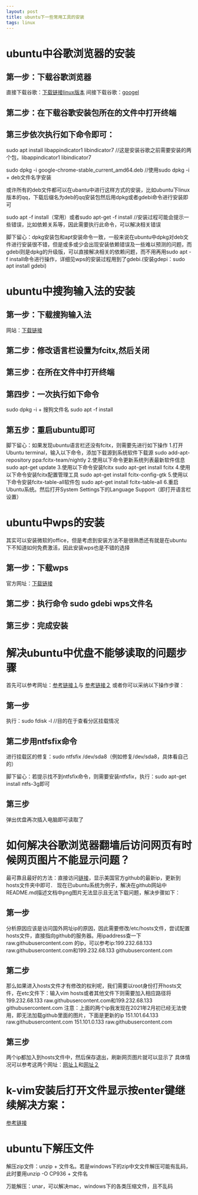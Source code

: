 ```yaml
---
layout: post
title: ubuntu下一些常用工具的安装
tags: linux
---
```

# ubuntu中谷歌浏览器的安装
## 第一步：下载谷歌浏览器
直接下载谷歌：[下载链接linux版本](https://dl.google.com/linux/direct/google-chrome-stable_current_amd64.deb)
        间接下载谷歌：[googel](https://www.google.cn/chrome/thank-you.html?installdataindex=empty&statcb=0&defaultbrowser=0)

## 第二步：在下载谷歌安装包所在的文件中打开终端
## 第三步依次执行如下命令即可：
sudo apt install libappindicator1 libindicator7          //这是安装谷歌之前需要安装的两个包，libappindicator1 libindicator7

sudo dpkg -i google-chrome-stable_current_amd64.deb      //使用sudo dpkg -i + deb文件名字安装

或许所有的deb文件都可以在ubantu中进行这样方式的安装，比如ubuntu下linux版本的qq，下载后缀名为deb的qq安装包然后用dpkg或者gdebi命令进行安装即可

sudo apt -f install（常用）或者sudo apt-get -f install    //安装过程可能会提示一些错误，比如依赖关系等，因此需要执行此命令，可以解决相关错误

脚下留心：dpkg安装包和apt安装命令一致，一般来说在ubuntu中dpkg对deb文件进行安装很不错，但是或多或少会出现安装依赖错误及一些难以预测的问题，而gdebi则是dpkg的升级版，可以直接解决相关的依赖问题，而不用再用sudo apt -f install命令进行操作，详细见wps的安装过程用到了gdebi.(安装gdepi：sudo apt install gdebi)

# ubuntu中搜狗输入法的安装
## 第一步：下载搜狗输入法
网站：[下载链接](https://pinyin.sogou.com/linux/)
## 第二步：修改语言栏设置为fcitx,然后关闭
## 第三步：在所在文件中打开终端
## 第四步：一次执行如下命令
sudo dpkg -i + 搜狗文件名
sudo apt -f install
## 第五步：重启ubuntu即可
脚下留心：如果发现ubuntu语言栏还没有fcitx，则需要先进行如下操作
1.打开Ubuntu terminal，输入以下命令，添加下载源到系统软件下载源
sudo add-apt-repository ppa:fcitx-team/nightly
2.使用以下命令更新系统列表最新软件信息
sudo apt-get update
3.使用以下命令安装fcitx
sudo apt-get install fcitx
4.使用以下命令安装fcitx配置管理工具
sudo apt-get install fcitx-config-gtk
5.使用以下命令安装fcitx-table-all软件包
sudo apt-get install fcitx-table-all
6.重启Ubuntu系统。然后打开System Settings下的Language Support（即打开语言栏设置）

# ubuntu中wps的安装
其实可以安装微软的office，但是考虑到安装方法不是很熟悉还有就是在ubuntu下不知道如何免费激活，因此安装wps也是不错的选择
## 第一步：下载wps
官方网址：[下载链接](https://www.wps.cn/product/wpslinux#)
## 第二步：执行命令 sudo gdebi wps文件名
## 第三步：完成安装

# 解决ubuntu中优盘不能够读取的问题步骤
首先可以参考网址：[参考链接１](https://blog.csdn.net/langb2014/article/details/50165425 )与 [参考链接２](https://blog.csdn.net/u010426270/article/details/52420231)
或者你可以采纳以下操作步骤：
## 第一步
执行：sudo fdisk -l  //目的在于查看分区挂载情况
## 第二步用ntfsfix命令
进行挂载区的修复：sudo ntfsfix /dev/sda8（例如修复/dev/sda8，具体看自己的）

脚下留心：若提示找不到ntfsfix命令，则需要安装ntfsfix，执行：sudo apt-get install ntfs-3g即可

## 第三步
弹出优盘再次插入电脑即可读取了

# 如何解决谷歌浏览器翻墙后访问网页有时候网页图片不能显示问题？
最可靠且最好的方法：直接访问[链接](https://githubusercontent.com.ipaddress.com/raw.githubusercontent.com)，显示美国官方github的最新ip，更新到hosts文件夹中即可．
现在已ubuntu系统为例子，解决在github网站中README.md描述文档中png图片无法显示且无法下载问题，解决步骤如下：
## 第一步
分析原因应该是访问国外网址ip的原因，因此需要修改/etc/hosts文件，尝试配置hosts文件，直接指向github的服务器。用ipaddress查一下raw.githubusercontent.com 的ip，可以参考ip:199.232.68.133 raw.githubusercontent.com和199.232.68.133 githubusercontent.com
## 第二步
那么如果进入hosts文件才有修改的权利呢，我们需要以root身份打开hosts文件，在etc文件下：输入vim hosts或者其他文件下则需要加入相应路径将199.232.68.133 raw.githubusercontent.com和199.232.68.133 githubusercontent.com
注意：上面的两个ip我发现在2021年2月初已经无法使用，即无法加载github里面的图片，下面是更新的ip
151.101.64.133 raw.githubusercontent.com
151.101.0.133 raw.githubusercontent.com
## 第三步
两个ip都加入到hosts文件中，然后保存退出，刷新网页图片就可以显示了
具体情况可以参考这两个网址：[网址１](https://blog.csdn.net/qq_41709370/article/details/106282229?utm_medium=distribute.pc_relevant_t0.none-task-blog-OPENSEARCH-1.not_use_machine_learn_pai&depth_1-utm_source=distribute.pc_relevant_t0.none-task-blog-OPENSEARCH-1.not_use_machine_learn_pai )和[网址２](https://www.cnblogs.com/henryhappier/archive/2013/02/21/2920493.html)

# k-vim安装后打开文件显示按enter键继续解决方案：
[参考链接](https://www.codeprj.com/blog/9298f01.html)

# ubuntu下解压文件
解压zip文件：unzip + 文件名。若是windows下的zip中文文件解压可能有乱码，此时要用unzip -O CP936 + 文件名

万能解压：unar，可以解决mac，windows下的各类压缩文件，且不乱码